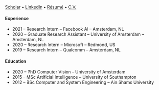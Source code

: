 [Scholar](https://scholar.google.com/citations?user=xKixWowAAAAJ&hl) • [LinkedIn](https://www.linkedin.com/in/noureldien/) • [Résumé](https://noureldien.com/content/noureldien_hussein_resume_i.pdf) • [C.V.](https://noureldien.com/content/noureldien_hussein_cv.pdf)

#### Experience
- 2021 – Research Intern – Facebook AI – Amsterdam, NL
- 2020 – Graduate Research Assistant – University of Amsterdam – Amsterdam, NL
- 2020 – Research Intern – Microsoft – Redmond, US
- 2019 – Research Intern – Qualcomm – Amsterdam, NL

#### Education
- 2020 – PhD Computer Vision – University of Amsterdam
- 2015 – MSc Artificial Intelligence – University of Southampton
- 2012 – BSc Computer and System Engineering – Ain Shams University

